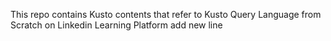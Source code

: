 This repo contains Kusto contents that refer to Kusto Query Language from Scratch on Linkedin Learning Platform 
add new line
